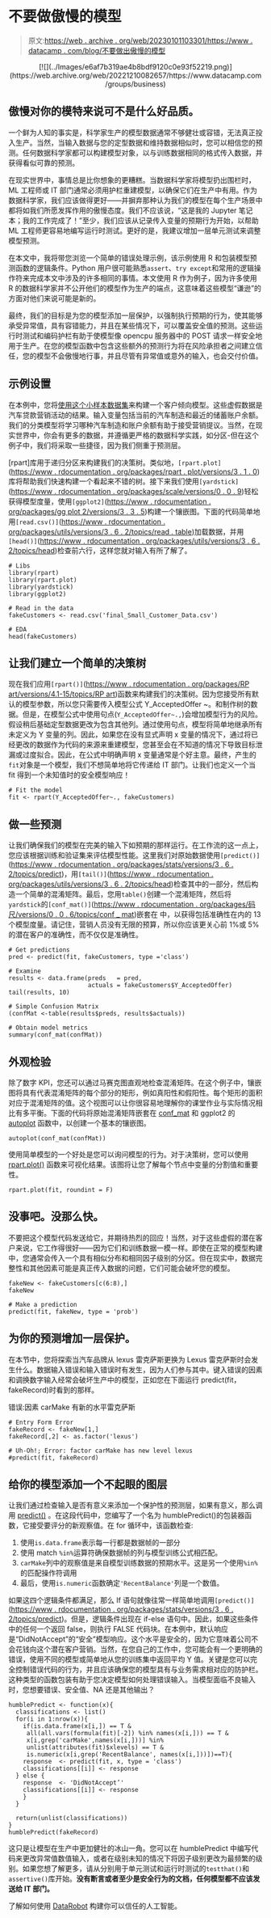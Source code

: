 # 不要做傲慢的模型

> 原文:[https://web . archive . org/web/20230101103301/https://www . datacamp . com/blog/不要做出傲慢的模型](https://web.archive.org/web/20230101103301/https://www.datacamp.com/blog/dont-make-arrogant-models)

<center>[![](../Images/e6af7b319ae4b8bdf9120c0e93f52219.png)](https://web.archive.org/web/20221210082657/https://www.datacamp.com/groups/business)</center>

## 傲慢对你的模特来说可不是什么好品质。

一个鲜为人知的事实是，科学家生产的模型数据通常不够健壮或容错，无法真正投入生产。当然，当输入数据与您的定型数据和维持数据相似时，您可以相信您的预测。任何数据科学家都可以构建模型对象，以与训练数据相同的格式传入数据，并获得看似可靠的预测。

在现实世界中，事情总是比你想象的更糟糕。当数据科学家将模型扔出围栏时，ML 工程师或 IT 部门通常必须用护栏重建模型，以确保它们在生产中有用。作为数据科学家，我们应该做得更好——并摒弃那种认为我们的模型在每个生产场景中都将如我们所愿发挥作用的傲慢态度。我们不应该说，“这是我的 Jupyter 笔记本；我的工作完成了！”至少，我们应该从记录传入变量的预期行为开始，以帮助 ML 工程师更容易地编写运行时测试。更好的是，我建议增加一层单元测试来调整模型预测。

在本文中，我将带您浏览一个简单的错误处理示例，该示例使用 R 和包装模型预测函数的逻辑条件。Python 用户很可能熟悉`assert`、`try except`和常用的逻辑操作符来完成本文中涉及的许多相同的事情。本文使用 R 作为例子，因为许多使用 R 的数据科学家并不公开他们的模型作为生产的端点，这意味着这些模型“谦逊”的方面对他们来说可能是新的。

最终，我们的目标是为您的模型添加一层保护，以强制执行预期的行为，使其能够承受异常值，具有容错能力，并且在某些情况下，可以覆盖安全值的预测。这些运行时测试和编码护栏有助于使模型像 opencpu 服务器中的 POST 请求一样安全地用于生产。在您的模型函数中包含这些额外的预测行为将在风险承担者之间建立信任，您的模型不会傲慢地行事，并且尽管有异常值或意外的输入，也会交付价值。

## 示例设置

在本例中，您将[使用这个小样本数据集](https://web.archive.org/web/20221210082657/https://s3.amazonaws.com/assets.datacamp.com/email/other/final_Small_Customer_Data.csv)来构建一个客户倾向模型。这些虚假数据是汽车贷款营销活动的结果。输入变量包括当前的汽车制造和最近的储蓄账户余额。我们的分类模型将学习哪种汽车制造和账户余额有助于接受营销提议。当然，在现实世界中，你会有更多的数据，并遵循更严格的数据科学实践，如分区-但在这个例子中，我们将采取一些捷径，因为我们侧重于预测层。

[rpart]库用于递归分区来构建我们的决策树。类似地，`[rpart.plot]`([https://www . rdocumentation . org/packages/rpart . plot/versions/3 . 1 . 0](https://web.archive.org/web/20221210082657/https://www.rdocumentation.org/packages/rpart.plot/versions/3.1.0))库将帮助我们快速构建一个看起来不错的树。接下来我们使用`[yardstick]`([https://www . rdocumentation . org/packages/scale/versions/0 . 0 . 9](https://web.archive.org/web/20221210082657/https://www.rdocumentation.org/packages/yardstick/versions/0.0.9))轻松获得模型度量，使用`[ggplot2]`([https://www . rdocumentation . org/packages/gg plot 2/versions/3 . 3 . 5](https://web.archive.org/web/20221210082657/https://www.rdocumentation.org/packages/ggplot2/versions/3.3.5))构建一个镶嵌图。下面的代码简单地用`[read.csv()]`([https://www . rdocumentation . org/packages/utils/versions/3 . 6 . 2/topics/read . table](https://web.archive.org/web/20221210082657/https://www.rdocumentation.org/packages/utils/versions/3.6.2/topics/read.table))加载数据，并用`[head()]`([https://www . rdocumentation . org/packages/utils/versions/3 . 6 . 2/topics/head](https://web.archive.org/web/20221210082657/https://www.rdocumentation.org/packages/utils/versions/3.6.2/topics/head))检查前六行，这样您就对输入有所了解了。

```
# Libs
library(rpart)
library(rpart.plot)
library(yardstick)
library(ggplot2)

# Read in the data
fakeCustomers <- read.csv('final_Small_Customer_Data.csv')

# EDA
head(fakeCustomers) 
```

## 让我们建立一个简单的决策树

现在我们应用`[rpart()]`([https://www . rdocumentation . org/packages/RP art/versions/4.1-15/topics/RP art](https://web.archive.org/web/20221210082657/https://www.rdocumentation.org/packages/rpart/versions/4.1-15/topics/rpart))函数来构建我们的决策树。因为您接受所有默认的模型参数，所以您只需要传入模型公式 Y_AcceptedOffer ~。和制作树的数据。但是，在模型公式中使用句点(`Y_AcceptedOffer~.,`)会增加模型行为的风险。假设稍后基础定型数据更改为包含其他列。通过使用句点，模型将简单地继承所有未定义为 Y 变量的列。因此，如果您在没有显式声明 x 变量的情况下，通过将已经更改的数据作为代码的来源来重建模型，您甚至会在不知道的情况下导致目标泄漏或过度拟合。因此，在公式中明确声明 x 变量通常是个好主意。最终，产生的`fit`对象是一个模型，我们不想简单地将它传递给 IT 部门。让我们也定义一个当 fit 得到一个未知值时的安全模型响应！

```
# Fit the model
fit <- rpart(Y_AcceptedOffer~., fakeCustomers) 
```

## 做一些预测

让我们确保我们的模型在完美的输入下如预期的那样运行。在工作流的这一点上，您应该根据训练和验证集来评估模型性能。这里我们对原始数据使用`[predict()]`([https://www . rdocumentation . org/packages/stats/versions/3 . 6 . 2/topics/predict](https://web.archive.org/web/20221210082657/https://www.rdocumentation.org/packages/stats/versions/3.6.2/topics/predict))，用`[tail()]`([https://www . rdocumentation . org/packages/utils/versions/3 . 6 . 2/topics/head](https://web.archive.org/web/20221210082657/https://www.rdocumentation.org/packages/utils/versions/3.6.2/topics/head))检查其中的一部分，然后构造一个简单的混淆矩阵。最后，您用`table()`创建一个混淆矩阵，然后将`yardstick`的`[conf_mat()]`([https://www . rdocumentation . org/packages/码尺/versions/0 . 0 . 6/topics/conf _ mat](https://web.archive.org/web/20221210082657/https://www.rdocumentation.org/packages/yardstick/versions/0.0.6/topics/conf_mat))嵌套在  中，以获得包括准确性在内的 13 个模型度量。请记住，营销人员没有无限的预算，所以你应该更关心前 1%或 5%的潜在客户的准确性，而不仅仅是准确性。

```
# Get predictions
pred <- predict(fit, fakeCustomers, type ='class')

# Examine
results <- data.frame(preds   = pred,
                      actuals = fakeCustomers$Y_AcceptedOffer)
tail(results, 10) 
```

```
# Simple Confusion Matrix
(confMat <-table(results$preds, results$actuals)) 
```

```
# Obtain model metrics
summary(conf_mat(confMat)) 
```

## 外观检验

除了数字 KPI，您还可以通过马赛克图直观地检查混淆矩阵。在这个例子中，镶嵌图将具有代表混淆矩阵的每个部分的矩形，例如真阳性和假阳性。每个矩形的面积对应于混淆矩阵的值。这个视图可以让你很容易地理解你的课堂作业与实际情况相比有多平衡。下面的代码将原始混淆矩阵嵌套在 [conf_mat](https://web.archive.org/web/20221210082657/https://www.rdocumentation.org/packages/yardstick/versions/0.0.6/topics/conf_mat) 和 ggplot2 的 [autoplot](https://web.archive.org/web/20221210082657/https://www.rdocumentation.org/packages/ggplot2/versions/3.3.0/topics/autoplot) 函数中，以创建一个基本的镶嵌图。

```
autoplot(conf_mat(confMat)) 
```

使用简单模型的一个好处是您可以询问模型的行为。对于决策树，您可以使用 [rpart.plot()](https://web.archive.org/web/20221210082657/https://www.rdocumentation.org/packages/rpart.plot/versions/3.0.8/topics/rpart.plot) 函数来可视化结果。该图将让您了解每个节点中变量的分割值和重要性。

```
rpart.plot(fit, roundint = F) 
```

## 没事吧。没那么快。

不要把这个模型代码发送给它，并期待热烈的回应！当然，对于这些虚假的潜在客户来说，它工作得很好——因为它们和训练数据一模一样。即使在正常的模型构建中，您通常会传入一个具有相似分布和相同因子级别的分区。但在现实中，数据完整性和其他因素可能是真正传入数据的问题，它们可能会破坏您的模型。

```
fakeNew <- fakeCustomers[c(6:8),]
fakeNew

# Make a prediction
predict(fit, fakeNew, type = 'prob') 
```

## 为你的预测增加一层保护。

在本节中，您将探索当汽车品牌从 lexus 雷克萨斯更换为 Lexus 雷克萨斯时会发生什么。数据输入错误和输入错误时有发生，因为人们参与其中。键入错误的因素和调换数字输入经常会破坏生产中的模型，正如您在下面运行 predict(fit，fakeRecord)时看到的那样。

错误:因素 carMake 有新的水平雷克萨斯

```
# Entry Form Error
fakeRecord <- fakeNew[1,]
fakeRecord[,2] <- as.factor('lexus')

# Uh-Oh!; Error: factor carMake has new level lexus
#predict(fit, fakeRecord) 
```

## 给你的模型添加一个不起眼的图层

让我们通过检查输入是否有意义来添加一个保护性的预测层，如果有意义，那么调用 [predict()](https://web.archive.org/web/20221210082657/https://www.rdocumentation.org/packages/stats/versions/3.6.2/topics/predict) 。在这段代码中，您编写了一个名为 humblePredict()的包装器函数，它接受要评分的新观察值。在 for 循环中，该函数检查:

1.  使用`is.data.frame`表示每一行都是数据帧的一部分
2.  使用 match `%in%`运算符确保数据帧的列与模型训练公式相匹配。
3.  `carMake`列中的观察值是来自模型训练数据的预期水平。这是另一个使用`%in%`的匹配操作符调用
4.  最后，使用`is.numeric`函数确定`'RecentBalance'`列是一个数值。

如果这四个逻辑条件都满足，那么 If 语句就像往常一样简单地调用`[predict()]`([https://www . rdocumentation . org/packages/stats/versions/3 . 6 . 2/topics/predict](https://web.archive.org/web/20221210082657/https://www.rdocumentation.org/packages/stats/versions/3.6.2/topics/predict))。但是，逻辑条件出现在 if-else 语句中。因此，如果这些条件中的任何一个返回 false，则执行 FALSE 代码块。在本例中，默认响应是“DidNotAccept”的“安全”模型响应。这个水平是安全的，因为它意味着公司不会花钱向这个潜在客户营销。当然，在您自己的工作中，您可能会有一个更明确的错误，使用不同的模型或简单地从您的训练集中返回平均 Y 值。关键是您可以完全控制错误代码的行为，并且应该确保您的模型具有与业务需求相对应的防护栏。这种类型的函数包装有助于您决定模型如何处理错误输入。当模型面临不良输入时，您想要错误、安全值、NA 还是其他输出？

```
humblePredict <- function(x){
  classifications <- list()
  for(i in 1:nrow(x)){
    if(is.data.frame(x[i,]) == T &
     all(all.vars(formula(fit)[-2]) %in% names(x[i,])) == T &
     x[i,grep('carMake',names(x[i,]))] %in%
     unlist(attributes(fit)$xlevels) == T &
     is.numeric(x[i,grep('RecentBalance', names(x[i,]))])==T){
    response  <- predict(fit, x, type = 'class')
    classifications[[i]] <- response
  } else {
    response  <- 'DidNotAccept’'
    classifications[[i]] <- response
    }
  }

  return(unlist(classifications))
}
humblePredict(fakeRecord) 
```

这只是让模型在生产中更加健壮的冰山一角。您可以在 humblePredict 中编写代码来更改异常值数值输入，或者在级别未知的情况下将因子级别更改为最频繁的级别。如果您想了解更多，请从分别用于单元测试和运行时测试的`testthat()`和`assertive()`库开始。**没有断言或者至少是安全行为的文档，任何模型都不应该发送给 IT 部门。**

了解如何使用 [DataRobot](https://web.archive.org/web/20221210082657/https://www.datarobot.com/) 构建你可以信任的人工智能。
